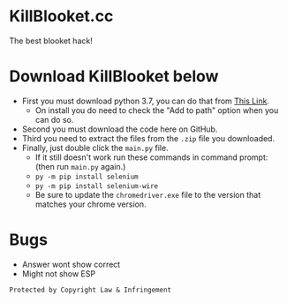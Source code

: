 # KillBlooket.cc
The best blooket hack!

# Download KillBlooket below
- First you must download python 3.7, you can do that from [This Link](https://www.python.org/downloads/release/python-377/).
  - On install you do need to check the "Add to path" option when you can do so.
- Second you must download the code here on GitHub.
- Third you need to extract the files from the `.zip` file you downloaded.
- Finally, just double click the `main.py` file.
  - If it still doesn't work run these commands in command prompt: (then run `main.py` again.)
   - `py -m pip install selenium`
   - `py -m pip install selenium-wire`
  - Be sure to update the `chromedriver.exe` file to the version that matches your chrome version.

# Bugs
- Answer wont show correct
- Might not show ESP


`Protected by Copyright Law & Infringement`

